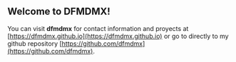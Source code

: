 ## Welcome to DFMDMX!

You can visit **dfmdmx** for contact information and proyects at [https://dfmdmx.github.io](https://dfmdmx.github.io) or go to directly to my github repository [https://github.com/dfmdmx](https://github.com/dfmdmx).

